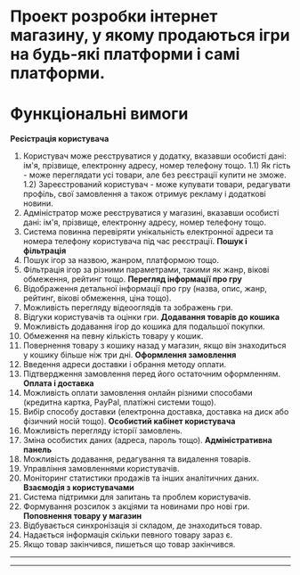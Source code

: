 # Проект розробки інтернет магазину, у якому продаються ігри на будь-які платформи і самі платформи.
# Функціональні вимоги
 <b>Реєістрація користувача</b>
  1) Користувач може реєструватися у додатку, вказавши особисті дані: ім'я, прізвище, електронну адресу, номер телефону тощо.
       1.1) Як гість - може переглядати усі товари, але без реєстрації купити не зможе.
       1.2) Зареєстрований користувач - може купувати товари, редагувати профіль, свої замовлення а також отримує рекламу і додаткові новини.
  2) Адміністратор може реєструватися у магазині, вказавши особисті дані: ім'я, прізвище, електронну адресу, номер телефону тощо.
  3) Система повинна перевіряти унікальність електронної адреси та номера телефону користувача під час реєстрації.
<b>Пошук і фільтрація</b>
  1) Пошук ігор за назвою, жанром, платформою тощо.
  2) Фільтрація ігор за різними параметрами, такими як жанр, вікові обмеження, рейтинг тощо.
<b>Перегляд інформації про гру</b>
  1) Відображення детальної інформації про гру (назва, опис, жанр, рейтинг, вікові обмеження, ціна тощо).
  2) Можливість перегляду відеооглядів та зображень гри.
  3) Відгуки користувачів та оцінки гри.
<b>Додавання товарів до кошика</b>
  1) Можливість додавання ігор до кошика для подальшої покупки.
  2) Обмеження на певну кількість товару у кошик.
  3) Повернення товару з кошику назад у магазин, якщо він знаходиться у кошику більше ніж три дні.
<b>Оформлення замовлення</b>
  1) Введення адреси доставки і обрання методу оплати.
  2) Підтвердження замовлення перед його остаточним оформленням.
<b>Оплата і доставка</b>
  1) Можливість оплати замовлення онлайн різними способами (кредитна картка, PayPal, платіжні системи тощо).
  2) Вибір способу доставки (електронна доставка, доставка на диск або фізичний носій тощо).
<b>Особистий кабінет користувача</b>
  1) Можливість перегляду історії замовлень.
  2) Зміна особистих даних (адреса, пароль тощо).
<b>Адміністративна панель</b>
  1) Можливість додавання, редагування та видалення товарів.
  2) Управління замовленнями користувачів.
  3) Моніторинг статистики продажів та інших аналітичних даних.
<b>Взаємодія з користувачами</b>
  1) Система підтримки для запитань та проблем користувачів.
  2) Формування розсилок з акціями та новинами про нові гри.
<b>Поповнення товару у магазин</b>
  1) Відбувається синхронізація зі складом, де знаходиться товар.
  2) Надається інформація скільки певного товару зараз є.
  3) Якщо товар закінчився, пишеться що товар закінчився.

<hr>
<hr>

